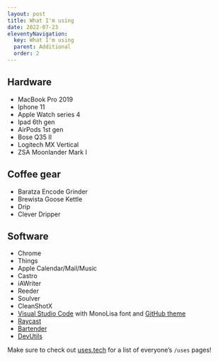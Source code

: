 ```yaml
---
layout: post
title: What I'm using
date: 2022-07-23
eleventyNavigation:
  key: What I'm using
  parent: Additional
  order: 2
---
```


## Hardware

- MacBook Pro 2019
- Iphone 11
- Apple Watch series 4
- Ipad 6th gen
- AirPods 1st gen
- Bose Q35 II
- Logitech MX Vertical
- ZSA Moonlander Mark I

## Coffee gear

- Baratza Encode Grinder
- Brewista Goose Kettle
- Drip
- Clever Dripper

## Software

- Chrome
- Things
- Apple Calendar/Mail/Music
- Castro
- iAWriter
- Reeder
- Soulver
- CleanShotX
- [Visual Studio Code](https://code.visualstudio.com) with MonoLisa font and [GitHub theme](https://marketplace.visualstudio.com/items?itemName=GitHub.github-vscode-theme)
- [Raycast](https://www.raycast.com)
- [Bartender](https://www.macbartender.com)
- [DevUtils](https://devutils.com)

Make sure to check out [uses.tech](https://uses.tech/) for a list of everyone’s `/uses` pages!
